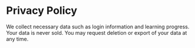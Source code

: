 # Privacy Policy

We collect necessary data such as login information and learning progress. Your data is never sold. You may request deletion or export of your data at any time.
